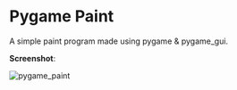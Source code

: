 # Pygame Paint
A simple paint program made using pygame &amp; pygame_gui.

__Screenshot__:

![pygame_paint](https://github.com/MyreMylar/pygame_paint/assets/13382426/1580d1af-363d-4bbc-afe2-22246a1ac3bf)

